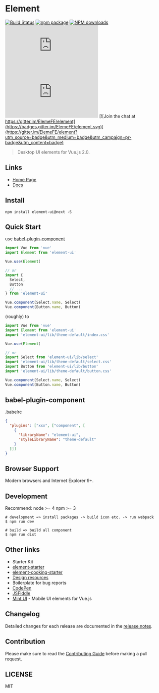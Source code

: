 # Element
[![Build Status](https://travis-ci.org/ElemeFE/element.svg?branch=master)](https://travis-ci.org/ElemeFE/element)
[![npm package](https://img.shields.io/npm/v/element-ui.svg)](https://www.npmjs.org/package/element-ui)
[![NPM downloads](http://img.shields.io/npm/dm/element-ui.svg)](https://npmjs.org/package/element-ui)
![JS gzip size](http://img.badgesize.io/https://unpkg.com/element-ui@next/lib/index.js?compression=gzip&label=gzip%20size:%20JS)
![CSS gzip size](http://img.badgesize.io/https://unpkg.com/element-ui@next/lib/theme-default/index.css?compression=gzip&label=gzip%20size:%20CSS)
[![Join the chat at https://gitter.im/ElemeFE/element](https://badges.gitter.im/ElemeFE/element.svg)](https://gitter.im/ElemeFE/element?utm_source=badge&utm_medium=badge&utm_campaign=pr-badge&utm_content=badge)

> Desktop UI elements for Vue.js 2.0.

## Links
- [Home Page](http://element.eleme.io/)
- [Docs](http://element.eleme.io/#/component)

## Install
```shell
npm install element-ui@next -S
```

## Quick Start
use [babel-plugin-component](https://github.com/QingWei-Li/babel-plugin-component)

``` javascript
import Vue from 'vue'
import Element from 'element-ui'

Vue.use(Element)

// or
import {
  Select,
  Button
  // ...
} from 'element-ui'

Vue.component(Select.name, Select)
Vue.component(Button.name, Button)
```

(roughly) to

``` javascript
import Vue from 'vue'
import Element from 'element-ui'
import 'element-ui/lib/theme-default/index.css'

Vue.use(Element)

// or
import Select from 'element-ui/lib/select'
import 'element-ui/lib/theme-default/select.css'
import Button from 'element-ui/lib/button'
import 'element-ui/lib/theme-default/button.css'

Vue.component(Select.name, Select)
Vue.component(Button.name, Button)
```

## babel-plugin-component
.babelrc
```json
{
  "plugins": ["xxx", ["component", [
    {
      "libraryName": "element-ui",
      "styleLibraryName": "theme-default"
    }
  ]]]
}
```

## Browser Support
Modern browsers and Internet Explorer 9+.

## Development
Recommend: node >= 4 npm >= 3

```shell
# development => install packages -> build icon etc. -> run webpack
$ npm run dev

# build => build all component
$ npm run dist
```

## Other links
- Starter Kit
 - [element-starter](https://github.com/ElementUI/element-starter)
 - [element-cooking-starter](https://github.com/ElementUI/element-cooking-starter)
- [Design resources](https://github.com/ElementUI/Resources)
- Boilerplate for bug reports
 - [CodePen](https://codepen.io/anon/pen/ozYpNA)
 - [JSFiddle](https://jsfiddle.net/gmve9d3p/)
- [Mint UI](https://github.com/ElemeFE/mint-ui) - Mobile UI elements for Vue.js

## Changelog
Detailed changes for each release are documented in the [release notes](https://github.com/ElemeFE/element/releases).

## Contribution
Please make sure to read the [Contributing Guide](https://github.com/ElemeFE/element/blob/master/.github/CONTRIBUTING.md) before making a pull request.

## LICENSE
MIT


